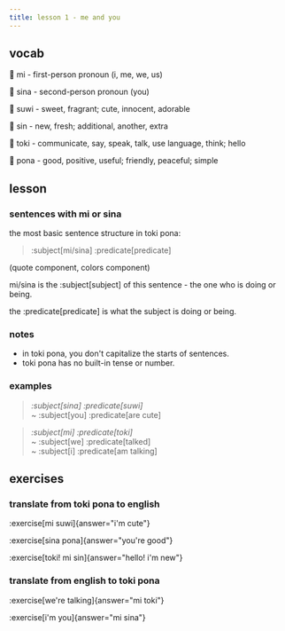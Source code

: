 ```yaml
---
title: lesson 1 - me and you
---
```


## vocab

󱤴 mi - first-person pronoun (i, me, we, us)

󱥞 sina - second-person pronoun (you)

󱥦 suwi - sweet, fragrant; cute, innocent, adorable

󱥝 sin - new, fresh; additional, another, extra

󱥬 toki - communicate, say, speak, talk, use language, think; hello

󱥔 pona - good, positive, useful; friendly, peaceful; simple

## lesson

### sentences with mi or sina

the most basic sentence structure in toki pona:

> :subject[mi/sina] :predicate[predicate] 

(quote component, colors component)

mi/sina is the :subject[subject] of this sentence - the one who is doing or being.

the :predicate[predicate] is what the subject is doing or being.

### notes
- in toki pona, you don't capitalize the starts of sentences.
- toki pona has no built-in tense or number.


### examples
> *:subject[sina] :predicate[suwi]* \
> ~ :subject[you] :predicate[are cute]

> *:subject[mi] :predicate[toki]* \
> ~ :subject[we] :predicate[talked] \
> ~ :subject[i] :predicate[am talking]

## exercises
### translate from toki pona to english

:exercise[mi suwi]{answer="i'm cute"}

:exercise[sina pona]{answer="you're good"}

:exercise[toki! mi sin]{answer="hello! i'm new"}

### translate from english to toki pona
:exercise[we're talking]{answer="mi toki"}

:exercise[i'm you]{answer="mi sina"}